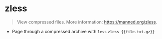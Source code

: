 # zless
> View compressed files.
> More information: <https://manned.org/zless>.

- Page through a compressed archive with `less`
`zless {{file.txt.gz}}`
